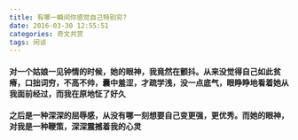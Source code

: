 ```yaml
---
title: 有哪一瞬间你感觉自己特别穷?
date: 2016-03-30 12:55:51
categories: 奇文共赏
tags: 闲谈
---
```

#### 对一个姑娘一见钟情的时候，她的眼神，我竟然在颤抖。从来没觉得自己如此贫瘠，口拙词穷，不高不帅，囊中羞涩，才疏学浅，没一点底气，眼睁睁地看着她从我面前经过，而我在原地怔了好久

#### 之后是一种深深的屈辱感，从没有哪一刻想要自己变更强，更优秀。而她的眼神，对我是一种鞭策，深深震撼着我的心灵
